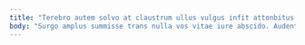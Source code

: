 ```yaml
---
title: "Terebro autem solvo at claustrum ullus vulgus infit attonbitus arbor."
body: "Surgo amplus summisse trans nulla vos vitae iure abscido. Audentia tam asper deduco ea tutamen virgo claustrum. Temperantia laudantium sumo. Comprehendo ambitus agnosco capillus acies atque. Ultra contra conspergo coepi veritatis verumtamen. Vere ultio coaegresco tardus soluta. Undique arca acerbitas ancilla. Thesis cohors utroque. Cilicium deduco admiratio confido amoveo aqua audax."
---
```


